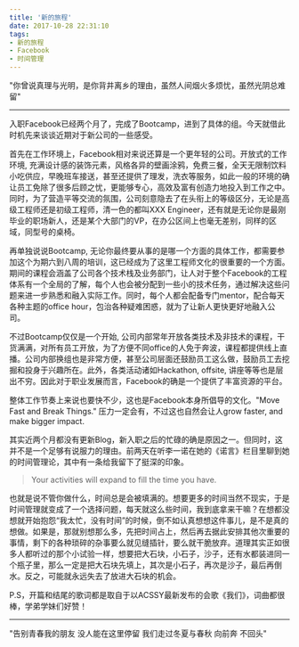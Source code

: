 ```yaml
---
title: '新的旅程'
date: 2017-10-28 22:31:10
tags:
- 新的旅程
- Facebook
- 时间管理
---
```


"你曾说真理与光明，是你背井离乡的理由，虽然人间烟火多烦忧，虽然光阴总难留"

-----------------------------------------------------------------

入职Facebook已经两个月了，完成了Bootcamp，进到了具体的组。今天就借此时机先来谈谈近期对于新公司的一些感受。

首先在工作环境上，Facebook相对来说还算是一个更年轻的公司。开放式的工作环境, 充满设计感的装饰元素，风格各异的壁画涂鸦，免费三餐，全天无限制饮料小吃供应，早晚班车接送，甚至还提供了理发，洗衣等服务，如此一般的环境的确让员工免除了很多后顾之忧，更能够专心，高效及富有创造力地投入到工作之中。同时，为了营造平等交流的氛围，公司刻意隐去了在头衔上的等级区分，无论是高级工程师还是初级工程师，清一色的都叫XXX Engineer，还有就是无论你是最刚毕业的职场新人，还是某个大部门的VP，在办公区间上也毫无差别，同样的区域，同型号的桌椅。

再单独说说Bootcamp, 无论你最终要从事的是哪一个方面的具体工作，都需要参加这个为期六到八周的培训，这已经成为了这里工程师文化的很重要的一个方面。期间的课程会涵盖了公司各个技术栈及业务部门，让人对于整个Facebook的工程体系有一个全局的了解，每个人也会被分配到一些小的技术任务，通过解决这些问题来进一步熟悉和融入实际工作。同时，每个人都会配备专门mentor，配合每天各种主题的office hour，包治各种疑难困惑，就为了让新人更快更好地融入公司。

不过Bootcamp仅仅是一个开始, 公司内部常年开放各类技术及非技术的课程，干货满满，对所有员工开放，为了方便不同office的人免于奔波，课程都提供线上直播。公司内部换组也是非常方便，甚至公司层面还鼓励员工这么做，鼓励员工去挖掘和投身于兴趣所在。此外，各类活动诸如Hackathon, offsite, 讲座等等也是层出不穷。因此对于职业发展而言，Facebook的确是一个提供了丰富资源的平台。

整体工作节奏上来说也要快不少，这也是Facebook本身所倡导的文化。"Move Fast and Break Things." 压力一定会有，不过这也自然会让人grow faster, and make bigger impact.

其实近两个月都没有更新Blog，新入职之后的忙碌的确是原因之一。但同时，这并不是一个足够有说服力的理由。前两天在听李一诺在她的《诺言》栏目里聊到她的时间管理论，其中有一条给我留下了挺深的印象。

>Your activities will expand to fill the time you have.

也就是说不管你做什么，时间总是会被填满的。想要更多的时间当然不现实，于是时间管理就变成了一个选择问题，每天就这么些时间，我到底拿来干嘛？在想都没想就开始抱怨“我太忙，没有时间”的时候，倒不如认真想想这件事儿，是不是真的想做。如果是，那就别想那么多，先把时间占上，然后再去据此安排其他次重要的事情，剩下的各种琐碎的杂事要么就见缝插针，要么就干脆放弃。道理其实正如很多人都听过的那个小试验一样，想要把大石块，小石子，沙子，还有水都装进同一个瓶子里，那么一定是把大石块先填上，其次是小石子，再次是沙子，最后再倒水。反之，可能就永远失去了放进大石块的机会。

P.S，开篇和结尾的歌词都是取自于以ACSSY最新发布的会歌《我们》，词曲都很棒，学弟学妹们好赞！

-----------------------------------------------------------------

"告别青春我的朋友 没人能在这里停留 我们走过冬夏与春秋 向前奔 不回头"
